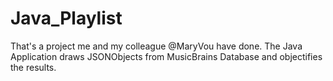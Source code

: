 # Java_Playlist
That's a project me and my colleague @MaryVou have done. The Java Application draws JSONObjects from MusicBrains Database and objectifies the results.

